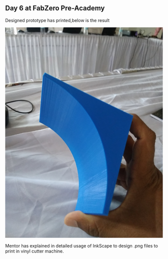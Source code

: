 ## Day 6 at FabZero Pre-Academy

Designed prototype has printed,below is the result

![image of 3D Design](../img/3ddesign.jpg)

Mentor has explained in detailed usage of InkScape to design .png files to print in vinyl cutter machine.